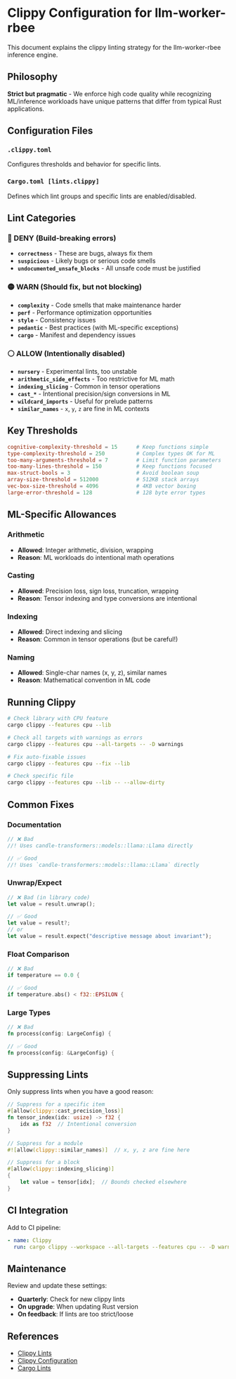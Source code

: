 # Clippy Configuration for llm-worker-rbee

This document explains the clippy linting strategy for the llm-worker-rbee inference engine.

## Philosophy

**Strict but pragmatic** - We enforce high code quality while recognizing ML/inference workloads have unique patterns that differ from typical Rust applications.

## Configuration Files

### `.clippy.toml`
Configures thresholds and behavior for specific lints.

### `Cargo.toml [lints.clippy]`
Defines which lint groups and specific lints are enabled/disabled.

## Lint Categories

### 🔴 DENY (Build-breaking errors)

- **`correctness`** - These are bugs, always fix them
- **`suspicious`** - Likely bugs or serious code smells
- **`undocumented_unsafe_blocks`** - All unsafe code must be justified

### 🟡 WARN (Should fix, but not blocking)

- **`complexity`** - Code smells that make maintenance harder
- **`perf`** - Performance optimization opportunities
- **`style`** - Consistency issues
- **`pedantic`** - Best practices (with ML-specific exceptions)
- **`cargo`** - Manifest and dependency issues

### ⚪ ALLOW (Intentionally disabled)

- **`nursery`** - Experimental lints, too unstable
- **`arithmetic_side_effects`** - Too restrictive for ML math
- **`indexing_slicing`** - Common in tensor operations
- **`cast_*`** - Intentional precision/sign conversions in ML
- **`wildcard_imports`** - Useful for prelude patterns
- **`similar_names`** - `x`, `y`, `z` are fine in ML contexts

## Key Thresholds

```toml
cognitive-complexity-threshold = 15      # Keep functions simple
type-complexity-threshold = 250          # Complex types OK for ML
too-many-arguments-threshold = 7         # Limit function parameters
too-many-lines-threshold = 150           # Keep functions focused
max-struct-bools = 3                     # Avoid boolean soup
array-size-threshold = 512000            # 512KB stack arrays
vec-box-size-threshold = 4096            # 4KB vector boxing
large-error-threshold = 128              # 128 byte error types
```

## ML-Specific Allowances

### Arithmetic
- **Allowed**: Integer arithmetic, division, wrapping
- **Reason**: ML workloads do intentional math operations

### Casting
- **Allowed**: Precision loss, sign loss, truncation, wrapping
- **Reason**: Tensor indexing and type conversions are intentional

### Indexing
- **Allowed**: Direct indexing and slicing
- **Reason**: Common in tensor operations (but be careful!)

### Naming
- **Allowed**: Single-char names (x, y, z), similar names
- **Reason**: Mathematical convention in ML code

## Running Clippy

```bash
# Check library with CPU feature
cargo clippy --features cpu --lib

# Check all targets with warnings as errors
cargo clippy --features cpu --all-targets -- -D warnings

# Fix auto-fixable issues
cargo clippy --features cpu --fix --lib

# Check specific file
cargo clippy --features cpu --lib -- --allow-dirty
```

## Common Fixes

### Documentation
```rust
// ❌ Bad
//! Uses candle-transformers::models::llama::Llama directly

// ✅ Good
//! Uses `candle-transformers::models::llama::Llama` directly
```

### Unwrap/Expect
```rust
// ❌ Bad (in library code)
let value = result.unwrap();

// ✅ Good
let value = result?;
// or
let value = result.expect("descriptive message about invariant");
```

### Float Comparison
```rust
// ❌ Bad
if temperature == 0.0 {

// ✅ Good
if temperature.abs() < f32::EPSILON {
```

### Large Types
```rust
// ❌ Bad
fn process(config: LargeConfig) {

// ✅ Good
fn process(config: &LargeConfig) {
```

## Suppressing Lints

Only suppress lints when you have a good reason:

```rust
// Suppress for a specific item
#[allow(clippy::cast_precision_loss)]
fn tensor_index(idx: usize) -> f32 {
    idx as f32  // Intentional conversion
}

// Suppress for a module
#![allow(clippy::similar_names)]  // x, y, z are fine here

// Suppress for a block
#[allow(clippy::indexing_slicing)]
{
    let value = tensor[idx];  // Bounds checked elsewhere
}
```

## CI Integration

Add to CI pipeline:

```yaml
- name: Clippy
  run: cargo clippy --workspace --all-targets --features cpu -- -D warnings
```

## Maintenance

Review and update these settings:
- **Quarterly**: Check for new clippy lints
- **On upgrade**: When updating Rust version
- **On feedback**: If lints are too strict/loose

## References

- [Clippy Lints](https://rust-lang.github.io/rust-clippy/master/)
- [Clippy Configuration](https://doc.rust-lang.org/clippy/configuration.html)
- [Cargo Lints](https://doc.rust-lang.org/cargo/reference/manifest.html#the-lints-section)
